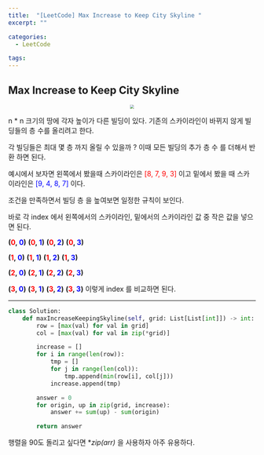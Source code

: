 ```yaml
---
title:  "[LeetCode] Max Increase to Keep City Skyline "
excerpt: ""

categories:
  - LeetCode

tags:
---
```


## Max Increase to Keep City Skyline

<center><img src="https://nam-ki-bok.github.io/assets/images/leetcode/skyline1.png" style="zoom:50%;" /></center>

n * n 크기의 땅에 각자 높이가 다른 빌딩이 있다. 기존의 스카이라인이 바뀌지 않게 빌딩들의 층 수를 올리려고 한다.

각 빌딩들은 최대 몇 층 까지 올릴 수 있을까 ? 이때 모든 빌딩의 추가 층 수 를 더해서 반환 하면 된다.

예시에서 보자면 왼쪽에서 봤을때 스카이라인은 <font style="color:red">[8, 7, 9, 3]</font> 이고 밑에서 봤을 때 스카이라인은 <font style="color:blue">[9, 4, 8, 7]</font> 이다.

조건을 만족하면서 빌딩 층 을 높여보면 일정한 규칙이 보인다.

바로 각 index 에서 왼쪽에서의 스카이라인, 밑에서의 스카이라인 값 중 작은 값을 넣으면 된다.

**(<font style="color:red">0</font>, <font style="color:blue">0</font>)** **(<font style="color:red">0</font>, <font style="color:blue">1</font>)** **(<font style="color:red">0</font>, <font style="color:blue">2</font>)** **(<font style="color:red">0</font>, <font style="color:blue">3</font>)**

**(<font style="color:red">1</font>, <font style="color:blue">0</font>)** **(<font style="color:red">1</font>, <font style="color:blue">1</font>)** **(<font style="color:red">1</font>, <font style="color:blue">2</font>)** **(<font style="color:red">1</font>, <font style="color:blue">3</font>)**

**(<font style="color:red">2</font>, <font style="color:blue">0</font>)** **(<font style="color:red">2</font>, <font style="color:blue">1</font>)** **(<font style="color:red">2</font>, <font style="color:blue">2</font>)** **(<font style="color:red">2</font>, <font style="color:blue">3</font>)**

**(<font style="color:red">3</font>, <font style="color:blue">0</font>)** **(<font style="color:red">3</font>, <font style="color:blue">1</font>)** **(<font style="color:red">3</font>, <font style="color:blue">2</font>)** **(<font style="color:red">3</font>, <font style="color:blue">3</font>)** 이렇게 index 를 비교하면 된다.

---

```python
class Solution:
	def maxIncreaseKeepingSkyline(self, grid: List[List[int]]) -> int:
		row = [max(val) for val in grid]
		col = [max(val) for val in zip(*grid)]

		increase = []
		for i in range(len(row)):
			tmp = []
			for j in range(len(col)):
				tmp.append(min(row[i], col[j]))
			increase.append(tmp)

		answer = 0
		for origin, up in zip(grid, increase):
			answer += sum(up) - sum(origin)

		return answer
```

행렬을 90도 돌리고 싶다면 **zip(*arr)** 을 사용하자 아주 유용하다.